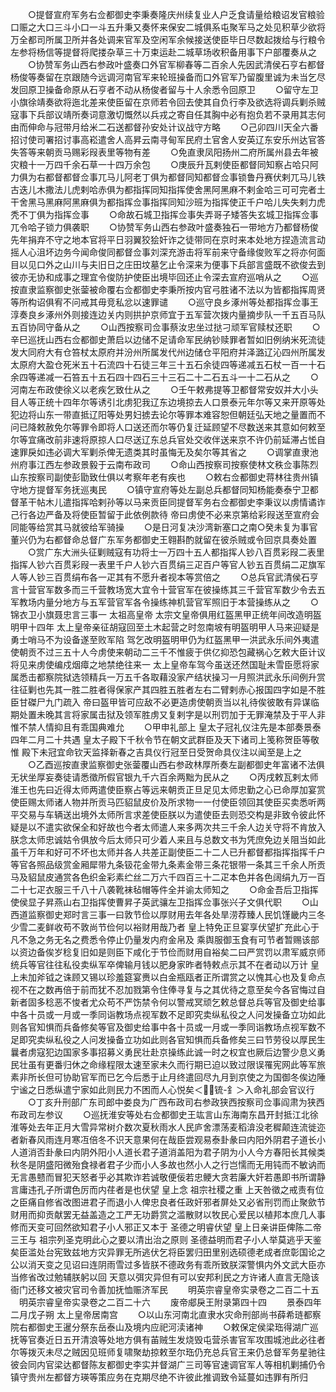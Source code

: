 <!-- { "loadSidebar": true } -->
　　○提督宣府军务右佥都御史李秉奏隆庆州续复业人户乏食请量给粮诏发官粮验口赈之大口三斗小口一斗五升秉又奏怀来保安二城俱系屯聚军马之处见积草少欲将万全都司所属卫所并各处调来官军及空闲军余候接送使臣毕日尽数起拨给与行粮令左参将杨信等提督将爬搂杂草三十万束运赴二城草场收积备用事下户部覆奏从之
　　○协赞军务山西右参政叶盛奏口外官军柳春等二百余人先因武清侯石亨右都督杨俊等奏留在京跟随今远调河南官军来轮班操备而口外官军乃留腹里诚为未当乞尽发回原卫操备命原从石亨者不动从杨俊者留与十人余悉令回原卫
　　○留守左卫小旗徐靖奏欲将迤北差来使臣留在京师若令回去使其自负行李及欲选将调兵剿杀贼寇事下兵部议靖所奏词意激切慨然以兵戎之寄自任其胸中必有抱负若不录用其志何由而伸命与冠带月给米二石送都督孙安处计议战守方略
　　○己卯四川天全六番招讨使司署招讨事高崧遣舍人高昇云南寻甸军民府土官舍人安英辽东安乐州达官答失答等来朝贡马赐彩叚表里等物有差
　　○免直隶凤阳扬州二府所属州县去年被灾粮十一万四千余石草一十四万余包
　　○庚辰升瓦剌使臣都督同知察占哈只阿力俱为右都督都督佥事兀马儿阿老丁俱为都督同知都督佥事锁鲁丹赛伏剌兀马儿铁古迭儿木撒法儿虎剌哈赤俱为都指挥同知指挥使舍黑阿黑麻不剌金哈三可可完者土干舍黑马黑麻阿黑麻俱为都指挥佥事指挥同知沙班为指挥使正千户哈儿失失剌力虎秃不丁俱为指挥佥事
　　○命故石城卫指挥佥事失弄哥子矮答失玄城卫指挥佥事兀令哈子锁力俱袭职
　　○协赞军务山西右参政叶盛奏独石一带地方乃都督杨俊先年捐弃不守之地本官将平日羽翼狡狯奸诈之徒带同在京时来本处地方捏造流言动摇人心沮坏边务今闻命俊同都督佥事刘深充游击将军前来守备缘俊败军之将亦何面目以见口外之山川与夫旧日之庄田坟墓乞止令深来为便事下兵部言盛既不欲俊去到彼亦无协和成事之理宜令俊防护使臣出境毕回还止令深去宣府巡哨从之
　　○巡按直隶监察御史张蓥被命覆右佥都御史李秉所按内官弓胜诸不法以为皆都指挥周贤等所构诏俱宥不问戒其毋竞私忿以速罪谴
　　○巡守良乡涿州等处都指挥佥事王淳奏良乡涿州外则接连边关内则拱护京师宜于五军营次拨内量摘步队一千五百马队五百协同守备从之
　　○山西按察司佥事蔡汝忠坐过挞刁顽军官赎杖还职
　　○辛巳巡抚山西右佥都御史萧启以边储不足请命军民纳钞赎罪者暂如旧例纳米死流徒发大同府大有仓笞杖太原府并汾州所属发代州边储仓平阳府并泽潞辽沁四州所属发太原府大盈仓死米五十石流四十石徒三年三十五石余徒四等递减五石杖一百一十石余四等递减一石笞五十五石四十四石三十三石二十二石五斗一十二石从之
　　○河南左布政使徐义以老疾乞致仕从之
　　○壬午敕弗提等卫都督常安奴并大小头目人等正统十四年尔等诱引北虏犯我辽东边境掠去人口景泰元年尔等又来开原等处犯边将山东一带直抵辽阳等处男妇掳去论尔等罪本难容恕但朝廷弘天地之量置而不问已降敕赦免尔等罪令即将人口送还而尔等仍复迁延顾望不尽数送来其意如何敕至尔等宜痛改前非速将原掠人口尽送辽东总兵官处交收伴送来京不许仍前延滞占恡自速罪戾如违必调大军剿杀俾无遗类其时虽悔无及矣尔等其省之
　　○调掌直隶池州府事江西左参政景毅于云南布政司
　　○命山西按察司按察使林文秩佥事陈烈山东按察司副使彭勖致仕俱以考察年老有疾也
　　○敕右佥都御史蒋林往贵州镇守地方提督军务抚巡夷民
　　○镇守宣府等处左副总兵都督同知杨能奏泰宁卫都督革干帖木儿遣指挥哈剌孙等以马来贡臣同提督军务右佥都御史李秉议以虏情谲诈己行各边严备及将使臣暂留于此依例款待  帝曰虏使不必来京第给彩叚送至宣府会同能等给赏其马就彼给军骑操
　　○是日河复决沙湾新塞口之南○癸未复为事官董兴仍为右都督命总督广东军务都御史王翱斟酌就留在彼杀贼或令回京具奏处置
　　○赏广东大洲头征剿贼寇有功将士一万四十五人都指挥人钞八百贯彩叚二表里指挥人钞六百贯彩叚一表里千户人钞六百贯绢三疋百户等官人钞五百贯绢二疋旗军人等人钞三百贯绢布各一疋其有不愿升者视本等赏倍之
　　○总兵官武清侯石亨言十营官军数多而三千营教场宽大宜令十营官军在彼操练其三千营官军数少令去五军教场内量分地方与五军营官军各令操练神机营官军照旧于本营操练从之
　　○锦衣卫小旗聂忠言三事一  太祖高皇帝  太宗文皇帝俱用红盔黑甲正统年间改造明盔明甲十四年  太上皇帝亲征胡寇回至土木起营之时忽南坡有明盔明甲人马来迎疑是勇士哨马不为设备遂至败军陷  驾乞改明盔明甲仍为红盔黑甲一洪武永乐间外夷遣使朝贡不过三五十人今虏使来朝动二三千不惟疲于供亿抑恐包藏祸心乞敕大臣计议将见来虏使编戍烟瘴之地禁绝往来一  太上皇帝车驾今虽送还然国耻未雪臣愿将家属悉击都察院狱选领精兵一万五千各取藉没家产结状操习一月照洪武永乐间例升赏往征剿也先其一胜二胜者得保家产其四胜五胜者左右二臂剌赤心报国四字如是不胜臣甘磔尸九门疏入  帝曰盔甲皆可应敌不必更造虏使朝贡当以礼待俟彼敢有异谋临期处置未晚其言将家属击狱及领军胜虏又复剌字是以刑罚加于无罪淹禁及于平人非惟不禁人情抑且有乖国典难允
　　○甲申礼部上  皇太子冠礼仪注先是本部奏景泰四年二月二十共遇  皇太子殿下千秋令节在朝文武群臣及天下诸司上笺称贺臣等敬惟  殿下未冠宜命钦天监择新春之吉具仪行冠至日受贺命具仪注以闻至是上之
　　○乙酉巡按直隶监察御史张蓥覆山西右参政林厚所奏左副都御史年富诸不法俱无状坐厚妄奏徒请悉徵所假官银九千六百余两黜为民从之
　　○丙戌敕瓦剌太师淮王也先曰近得太师两遣使臣察占等远来朝贡正旦足见太师忠勤之心已命厚加宴赏使臣赐太师诸人物并所贡马匹貂鼠皮价及所求物一一付使臣领回其使臣买卖悉听两平交易与车辆送出境外太师所言求差使臣朕以为遣使臣去则恐交构是非致令彼此怀疑是以不遣实欲保全和好故也今者太师遣人来多两次共三千余人边关守将不肯放入朕念太师忠诚姑令俱放今后太师只可少着人来且与总数文书为凭庶免边关阻当如此虽千万年和好可不坏也太师并各人共差正副使臣二十二人已升都督都指挥指挥千户等官各照品级赏金厢犀带九条钑花金带九条素金带三条花银带一条其三千余人所贡马及貂鼠皮通赏各色织金彩素纻丝二万六千四百三十二疋本色并各色阔绢九万一百二十七疋衣服三千八十八袭靴袜毡帽等件全并谕太师知之
　　○命金吾后卫指挥使侯显子昇燕山右卫指挥使曹昇子英武骧左卫指挥佥事张兴子文俱代职
　　○山西道监察御史郑时言三事一曰敦节俭以厚财用去年各处旱涝荐臻人民饥馑畿内三冬少雪二麦鲜收苟不敦尚节俭何以裕财用哉乃者  皇上特免正旦宴享伏望扩充此心于凡不急之务无名之费悉令停止仍量发内府金帛及  乘舆服御玉食有可节者暂赐该部以资边备俟岁稔复旧如是则臣下咸化于节俭而财用自裕矣二曰严赏罚以肃军威京师统兵等官往往私役卖纵军卒俾输月钱以肥身家昨者特敕点示其不在者动以万计  皇上未加斧钺之诛顾又锡以珍羞筵宴赉以白金瓶瓯者正所谓赏之以愧其心也及复命点视不在之数再倍于前而犹不忍加戮第令住俸寻复与之其优待之意至矣今各官悔过自新者固多稔恶不悛者尤众苟不严饬禁令何以警戒冥顽乞敕总督总兵等官及御史给事中各十员或一月或一季同诣教场点视军数不足即究卖纵私役之人问发操备立功如此则各官知惧而兵备修矣等官及御史给事中各十员或一月或一季同诣教场点视军数不足即究卖纵私役之人问发操备立功如此则各官知惧而兵备修矣三曰节劳役以厚民生曩者虏寇犯边国家多事招募义勇民壮赴京操练此诚一时之权宜也厥后边警少息义勇民壮虽有更番归休之命缘程限太速至家未久而行期已迫以致过限误罹宪网此等军旅素非所长但可协助官军而已乞今后悉于止月终遣回尽九月到京使之为国御冬俟边陲宁谧之日悉纵遣宁家如此则民力不困而人心悦矣＜锍-釒＞入命礼部会官议行
　　○丁亥升刑部广东司郎中娄良为广西布政司右参政狭西按察司佥事阎肃为狭西布政司左参议
　　○巡抚淮安等处右佥都御史王竑言山东海南东昌开封抵江北徐淮等处去年正月大雪异常树介数次夏秋雨水人民庐舍漂荡麦稻渰没老穉颠连流徙迩者新春风雨连月寒冱倍冬不识天意果何在哉臣尝观易泰卦彖曰内阳外阴君子道长小人道消否卦彖曰内阴外阳小人道长君子道消盖阳为君子阴为小人今方春阳长其候类秋冬是阴盛阳微殆食禄者君子少而小人多故也然小人之行岂懦而无用钝而不敏讷而无言愚戆而冒犯天怒者乎必其欺诈若诚敬便佞若忠鲠大贪若廉大奸若愚即书所谓静言庸违孔子所谓色厉而内荏者是也伏望  皇上念  祖宗社稷之重  上天咎徵之戒责有位之臣痛自修省改图进君子而退小人俾忠良者任政奸邪者屏处又必省刑罚而止聚歛节财用而抑贡献罢无益盖造之工严无功爵赏之滥散财以牧民心爱民以植邦本庶几人事修而天变可回然欲知君子小人邪正又本于  圣德之明睿伏望  皇上日亲讲臣俾陈二帝三王与  祖宗列圣克明此心之要以清出治之原则  圣德益明而君子小人举莫逃乎天鉴矣臣滥处台宪致兹地方灾异罪无所逃伏乞将臣罢归田里别选硕德老成者庶彰国论之公以消天变之见诏曰连阴雨雪过多皆朕不德政务有乖所致朕深警惧内外文武大臣亦当修省改过勉辅朕躬以回  天意以弭灾异但有可以安邦利民之方许诸人直言无隐该衙门还移文被灾官司令善加抚恤赈济军民
　　明英宗睿皇帝实录卷之二百二十五
　明英宗睿皇帝实录卷之二百二十六
　　废帝郕戾王附录第四十四
　　景泰四年二月戊子朔  太上皇帝居南宫
　　○以山东河南北直隶水灾命刑部尚书薛希琏都察院右都御史王暹分祭东岳泰山及境内应祀河渎诸神
　　○敕保定侯梁珤得湖广巡抚等官奏近日五开清浪等处地方俱有苖贼生发烧毁屯营杀害官军攻围城池此必往者尔等拨灭未尽之贼因见班师复啸聚劫掠敕至尔珤仍充总兵官王来仍总督军务星驰往彼会同内官梁达都督陈友都御史李实并督湖广三司等官速调官军人等相机剿捕仍令镇守贵州左都督方瑛等策应务在克期尽绝不许彼此推调致令延蔓如违罪有所归
